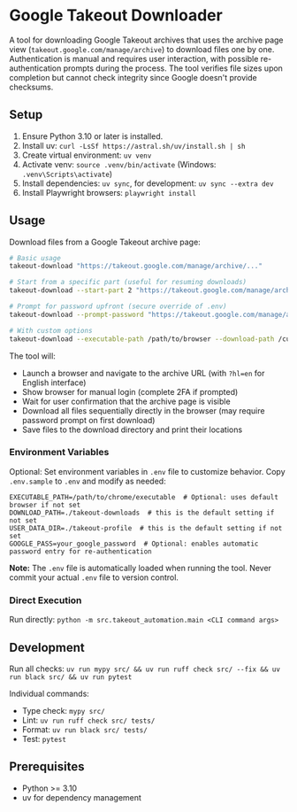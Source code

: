 # Google Takeout Downloader

A tool for downloading Google Takeout archives that uses the archive page view (`takeout.google.com/manage/archive`) to download files one by one. Authentication is manual and requires user interaction, with possible re-authentication prompts during the process. The tool verifies file sizes upon completion but cannot check integrity since Google doesn't provide checksums.

## Setup

1. Ensure Python 3.10 or later is installed.
2. Install uv: `curl -LsSf https://astral.sh/uv/install.sh | sh`
3. Create virtual environment: `uv venv`
4. Activate venv: `source .venv/bin/activate` (Windows: `.venv\Scripts\activate`)
5. Install dependencies: `uv sync`, for development: `uv sync --extra dev`
6. Install Playwright browsers: `playwright install`

## Usage

Download files from a Google Takeout archive page:

```bash
# Basic usage
takeout-download "https://takeout.google.com/manage/archive/..."

# Start from a specific part (useful for resuming downloads)
takeout-download --start-part 2 "https://takeout.google.com/manage/archive/..."

# Prompt for password upfront (secure override of .env)
takeout-download --prompt-password "https://takeout.google.com/manage/archive/..."

# With custom options
takeout-download --executable-path /path/to/browser --download-path /custom/downloads "https://takeout.google.com/manage/archive/..."
```

The tool will:
- Launch a browser and navigate to the archive URL (with `?hl=en` for English interface)
- Show browser for manual login (complete 2FA if prompted)
- Wait for user confirmation that the archive page is visible
- Download all files sequentially directly in the browser (may require password prompt on first download)
- Save files to the download directory and print their locations

### Environment Variables

Optional: Set environment variables in `.env` file to customize behavior. Copy `.env.sample` to `.env` and modify as needed:

```
EXECUTABLE_PATH=/path/to/chrome/executable  # Optional: uses default browser if not set
DOWNLOAD_PATH=./takeout-downloads  # this is the default setting if not set
USER_DATA_DIR=./takeout-profile  # this is the default setting if not set
GOOGLE_PASS=your_google_password  # Optional: enables automatic password entry for re-authentication
```

**Note:** The `.env` file is automatically loaded when running the tool. Never commit your actual `.env` file to version control.

### Direct Execution

Run directly: `python -m src.takeout_automation.main <CLI command args>`

## Development

Run all checks: `uv run mypy src/ && uv run ruff check src/ --fix && uv run black src/ && uv run pytest`

Individual commands:
- Type check: `mypy src/`
- Lint: `uv run ruff check src/ tests/`
- Format: `uv run black src/ tests/`
- Test: `pytest`

## Prerequisites

- Python >= 3.10
- uv for dependency management
